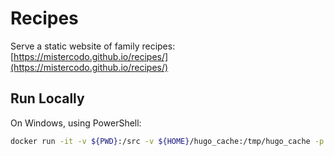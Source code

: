 # Recipes

Serve a static website of family recipes: [https://mistercodo.github.io/recipes/](https://mistercodo.github.io/recipes/)

## Run Locally

On Windows, using PowerShell:

```bash
docker run -it -v ${PWD}:/src -v ${HOME}/hugo_cache:/tmp/hugo_cache -p 1313:1313 hugomods/hugo:dart-sass hugo server
```
